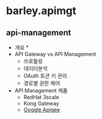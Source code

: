 # barley.apimgt
## api-management 
* 개요 
  * 
* API Gateway vs API Management
  * 쓰로틀링 
  * 데이터분석 
  * OAuth 토큰 키 관리 
  * 경로별 권한 제어 
* API Management 제품 
  * RedHat 3scale 
  * Kong Gateway 
  * [Goggle Apigee](https://cloud.google.com/apigee)
  
  
